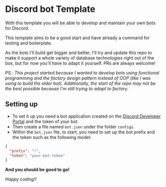 # Discord bot Template

With this template you will be able to develop and maintain your own bots for Discord.

This template aims to be a good start and have already a command for testing and boilerplate.

As the bots I'll build get bigger and better, I'll try and update this repo to make it support a whole variety of database technologies right out of the box, but for now you'll have to adapt it yourself. PRs are always welcome!

*PS.: This project started because I wanted to develop bots using functional programming and the factory design pattern instead of OOP (like I was using to build the older bot). Additionally, the start of the repo may not be the best possible because I'm still trying to adapt to factory.*

## Setting up

* To set it up you need a bot application created on the [Discord Developer Portal](https://discord.com/developers/applications/) and the token of your bot.
* Then create a file named `bot.json` under the folder `configs`.
* Within the `bot.json` file, to start, you need to set up the bot prefix and the token such as the following model:

```json
{
  "prefix": "!",
  "token": "your-bot-token"
}
```

**And you should be good to go!**

*Happy coding!!*